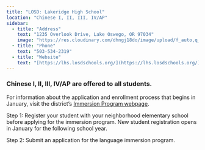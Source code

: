```yaml
---
title: "LOSD: Lakeridge High School"
location: "Chinese I, II, III, IV/AP"
sidebar:
  - title: "Address"
    text: "1235 Overlook Drive, Lake Oswego, OR 97034"
    image: "https://res.cloudinary.com/dhngj18do/image/upload/f_auto,q_auto/v1/images/activities/lrhs-logo"
  - title: "Phone"
    text: "503-534-2319"
  - title: "Website"
    text: "[https://lhs.losdschools.org/](https://lhs.losdschools.org/)"
---
```


### Chinese I, II, III, IV/AP are offered to all students.

For information about the application and enrollment process that begins in January, visit the district’s [Immersion Program webpage](https://www.losdschools.org/curriculum-instruction/language-immersion-programs).

Step 1: Register your student with your neighborhood elementary school before applying for the immersion program. New student registration opens in January for the following school year.

Step 2: Submit an application for the language immersion program.
